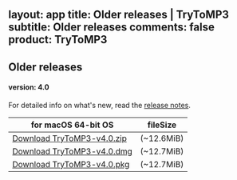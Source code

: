 layout: app
title: Older releases | TryToMP3
subtitle: Older releases
comments: false
product: TryToMP3
---

## <strong>Older releases</strong>

#### version: 4.0

For detailed info on what's new, read the [release notes](./changelog.html).

for macOS 64-bit OS | fileSize
------------------------------ | -------------------------
[Download TryToMP3-v4.0.zip]()    | (~12.6MiB)
[Download TryToMP3-v4.0.dmg]()    | (~12.7MiB)
[Download TryToMP3-v4.0.pkg]()    | (~12.7MiB)
